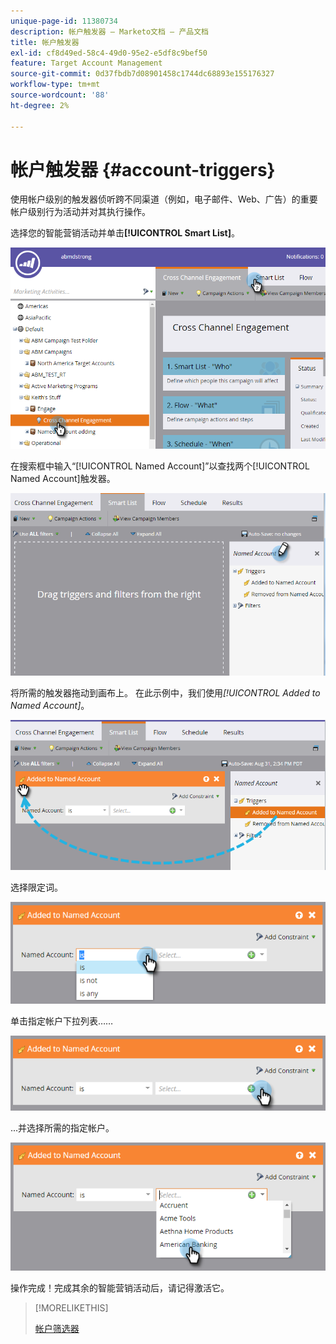 ```yaml
---
unique-page-id: 11380734
description: 帐户触发器 — Marketo文档 — 产品文档
title: 帐户触发器
exl-id: cf8d49ed-58c4-49d0-95e2-e5df8c9bef50
feature: Target Account Management
source-git-commit: 0d37fbdb7d08901458c1744dc68893e155176327
workflow-type: tm+mt
source-wordcount: '88'
ht-degree: 2%

---
```


# 帐户触发器 {#account-triggers}

使用帐户级别的触发器侦听跨不同渠道（例如，电子邮件、Web、广告）的重要帐户级别行为活动并对其执行操作。

选择您的智能营销活动并单击&#x200B;**[!UICONTROL Smart List]**。

![](assets/one-1.png)

在搜索框中输入“[!UICONTROL Named Account]”以查找两个[!UICONTROL Named Account]触发器。

![](assets/two-1.png)

将所需的触发器拖动到画布上。 在此示例中，我们使用&#x200B;_[!UICONTROL Added to Named Account]_。

![](assets/three-1.png)

选择限定词。

![](assets/four-1.png)

单击指定帐户下拉列表……

![](assets/five-1.png)

...并选择所需的指定帐户。

![](assets/six-1.png)

操作完成！完成其余的智能营销活动后，请记得激活它。

>[!MORELIKETHIS]
>
>[帐户筛选器](/help/marketo/product-docs/target-account-management/engage/account-filters.md)
